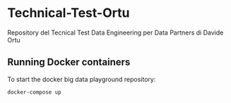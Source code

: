 # Technical-Test-Ortu
Repository del Tecnical Test Data Engineering per Data Partners di Davide Ortu

## Running Docker containers
To start the docker big data playground repository:

    docker-compose up
